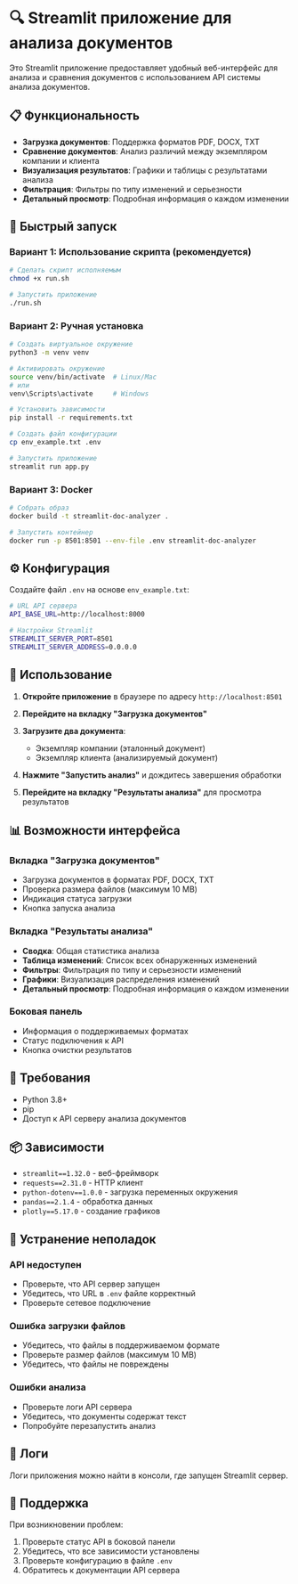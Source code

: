 # 🔍 Streamlit приложение для анализа документов

Это Streamlit приложение предоставляет удобный веб-интерфейс для анализа и сравнения документов с использованием API системы анализа документов.

## 📋 Функциональность

- **Загрузка документов**: Поддержка форматов PDF, DOCX, TXT
- **Сравнение документов**: Анализ различий между экземпляром компании и клиента
- **Визуализация результатов**: Графики и таблицы с результатами анализа
- **Фильтрация**: Фильтры по типу изменений и серьезности
- **Детальный просмотр**: Подробная информация о каждом изменении

## 🚀 Быстрый запуск

### Вариант 1: Использование скрипта (рекомендуется)

```bash
# Сделать скрипт исполняемым
chmod +x run.sh

# Запустить приложение
./run.sh
```

### Вариант 2: Ручная установка

```bash
# Создать виртуальное окружение
python3 -m venv venv

# Активировать окружение
source venv/bin/activate  # Linux/Mac
# или
venv\Scripts\activate     # Windows

# Установить зависимости
pip install -r requirements.txt

# Создать файл конфигурации
cp env_example.txt .env

# Запустить приложение
streamlit run app.py
```

### Вариант 3: Docker

```bash
# Собрать образ
docker build -t streamlit-doc-analyzer .

# Запустить контейнер
docker run -p 8501:8501 --env-file .env streamlit-doc-analyzer
```

## ⚙️ Конфигурация

Создайте файл `.env` на основе `env_example.txt`:

```bash
# URL API сервера
API_BASE_URL=http://localhost:8000

# Настройки Streamlit
STREAMLIT_SERVER_PORT=8501
STREAMLIT_SERVER_ADDRESS=0.0.0.0
```

## 📱 Использование

1. **Откройте приложение** в браузере по адресу `http://localhost:8501`

2. **Перейдите на вкладку "Загрузка документов"**

3. **Загрузите два документа**:
   - Экземпляр компании (эталонный документ)
   - Экземпляр клиента (анализируемый документ)

4. **Нажмите "Запустить анализ"** и дождитесь завершения обработки

5. **Перейдите на вкладку "Результаты анализа"** для просмотра результатов

## 📊 Возможности интерфейса

### Вкладка "Загрузка документов"
- Загрузка документов в форматах PDF, DOCX, TXT
- Проверка размера файлов (максимум 10 MB)
- Индикация статуса загрузки
- Кнопка запуска анализа

### Вкладка "Результаты анализа"
- **Сводка**: Общая статистика анализа
- **Таблица изменений**: Список всех обнаруженных изменений
- **Фильтры**: Фильтрация по типу и серьезности изменений
- **Графики**: Визуализация распределения изменений
- **Детальный просмотр**: Подробная информация о каждом изменении

### Боковая панель
- Информация о поддерживаемых форматах
- Статус подключения к API
- Кнопка очистки результатов

## 🔧 Требования

- Python 3.8+
- pip
- Доступ к API серверу анализа документов

## 📦 Зависимости

- `streamlit==1.32.0` - веб-фреймворк
- `requests==2.31.0` - HTTP клиент
- `python-dotenv==1.0.0` - загрузка переменных окружения
- `pandas==2.1.4` - обработка данных
- `plotly==5.17.0` - создание графиков

## 🐛 Устранение неполадок

### API недоступен
- Проверьте, что API сервер запущен
- Убедитесь, что URL в `.env` файле корректный
- Проверьте сетевое подключение

### Ошибка загрузки файлов
- Убедитесь, что файлы в поддерживаемом формате
- Проверьте размер файлов (максимум 10 MB)
- Убедитесь, что файлы не повреждены

### Ошибки анализа
- Проверьте логи API сервера
- Убедитесь, что документы содержат текст
- Попробуйте перезапустить анализ

## 📝 Логи

Логи приложения можно найти в консоли, где запущен Streamlit сервер.

## 🤝 Поддержка

При возникновении проблем:
1. Проверьте статус API в боковой панели
2. Убедитесь, что все зависимости установлены
3. Проверьте конфигурацию в файле `.env`
4. Обратитесь к документации API сервера

